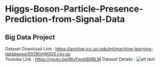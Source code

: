 # Higgs-Boson-Particle-Presence-Prediction-from-Signal-Data
## Big Data Project

Dataset Download Link : https://archive.ics.uci.edu/ml/machine-learning-databases/00280/HIGGS.csv.gz<br>
Youtube Link : https://youtu.be/MuYwshBARLM
Dataset Details : ![alt text](https://raw.githubusercontent.com/Sapphirine/Higgs-Boson-Particle-Presence-Prediction-from-Signal-Data/dataset.png) 
